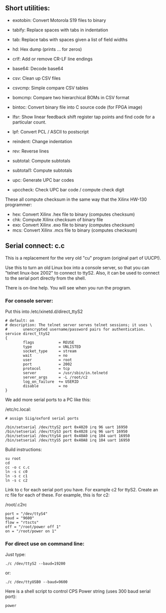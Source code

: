 ## Short utilities:

* exotobin: Convert Motorola S19 files to binary

* tabify: Replace spaces with tabs in indentation

* tab: Replace tabs with spaces given a list of field widths

* hd: Hex dump (prints ... for zeros)

* crlf: Add or remove CR-LF line endings

* base64: Decode base64

* csv: Clean up CSV files

* csvcmp: Simple compare CSV tables

* bomcmp: Compare two hierarchical BOMs in CSV format

* bintoc: Convert binary file into C source code (for FPGA image)

* lfsr: Show linear feedback shift register tap points and find code for a particular count.

* lpf: Convert PCL / ASCII to postscript

* reindent: Change indentation

* rev: Reverse lines

* subtotal: Compute subtotals

* subtotal1: Compute subtotals

* upc: Generate UPC bar codes

* upccheck: Check UPC bar code / compute check digit

These all compute checksum in the same way that the Xilinx HW-130
programmer:

* hex: Convert Xilinx .hex file to binary (computes checksum)
* chk: Compute Xilinx checksum of binary file
* exo: Convert Xilinx .exo file to binary (computes checksum)
* mcs: Convert Xilinx .mcs file to binary (computes checksum)

## Serial connect: c.c

This is a replacement for the very old "cu" program (original part of
UUCP!).

Use this to turn an old Linux box into a console server, so that you can
"telnet linux-box 2002" to connect to ttyS2.  Also, it can be used to
connect to the serial port directly from the shell.

There is on-line help.  You will see when you run the program.

### For console server:

Put this into /etc/xinetd.d/direct_ttyS2

	# default: on
	# description: The telnet server serves telnet sessions; it uses \
	#       unencrypted username/password pairs for authentication.
	service direct_ttyS2
	{
	        flags           = REUSE
	        type            = UNLISTED
	        socket_type     = stream        
	        wait            = no
	        user            = root
	        port            = 2002
	        protocol        = tcp
	        server          = /usr/sbin/in.telnetd
	        server_args     = -L /root/c2
	        log_on_failure  += USERID
	        disable         = no
	}

We add more serial ports to a PC like this:

/etc/rc.local:

	# assign Siig/oxford serial ports

	/bin/setserial /dev/ttyS2 port 0x4020 irq 96 uart 16950
	/bin/setserial /dev/ttyS3 port 0x4028 irq 96 uart 16950
	/bin/setserial /dev/ttyS4 port 0x40A0 irq 104 uart 16950
	/bin/setserial /dev/ttyS5 port 0x40A8 irq 104 uart 16950

Build instructions:

	su root
	cd
	cc -o c c.c
	ln -s c c0
	ln -s c c1
	ln -s c c2

Link to c for each serial port you have.  For example c2 for ttyS2.  Create
an rc file for each of these.  For example, this is for c2:

/root/.c2rc

	port = "/dev/ttyS4"
	baud = "9600"
	flow = "rtscts"
	off = "/root/power off 1"
	on = "/root/power on 1"

### For direct use on command line:

Just type:

	./c /dev/ttyS2 --baud=19200

or:

	./c /dev/ttyUSB0 --baud=9600

Here is a shell script to control CPS Power string (uses 300 baud serial
port):

	power
